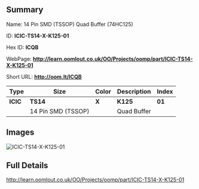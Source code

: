 

## Summary
 
Name: 14 Pin SMD (TSSOP) Quad Buffer (74HC125) 

ID: __ICIC-TS14-X-K125-01__

Hex ID: __ICQB__

WebPage: __http://learn.oomlout.co.uk/OO/Projects/oomp/part/ICIC-TS14-X-K125-01__

Short URL: __http://oom.lt/ICQB__


| Type   | Size   | Color   | Description   | Index   |    
| ----- | ------   | ------   | -----   | ----   |    
| __ICIC__   					| __TS14__   					| __X__    						| __K125__    					| __01__ |    
| 		| 14 Pin SMD (TSSOP)	| 		| Quad Buffer	| 	|

## Images
![ICIC-TS14-X-K125-01](http://oomlout.com/oomp-gen/parts/ICIC-TS14-X-K125-01/ICIC-TS14-X-K125-01_420.jpg)

## Full Details

 http://learn.oomlout.co.uk/OO/Projects/oomp/part/ICIC-TS14-X-K125-01


